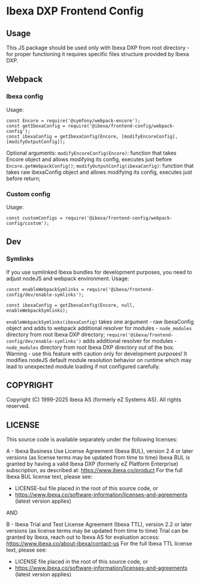 # Ibexa DXP Frontend Config

## Usage
This JS package should be used only with Ibexa DXP from root directory - for proper functioning it requires specific files structure provided by Ibexa DXP.

## Webpack
### Ibexa config
Usage:
```
const Encore = require('@symfony/webpack-encore');
const getIbexaConfig = require('@ibexa/frontend-config/webpack-config');
const ibexaConfig = getIbexaConfig(Encore, [modifyEncoreConfig], [modifyOutputConfig]);
```
Optional arguments:
`modifyEncoreConfig(Encore)`: function that takes Encore object and allows modifying its config, executes just before `Encore.getWebpackConfig()`;
`modifyOutputConfig(ibexaConfig)`: function that takes raw ibexaConfig object and allows modifying its config, executes just before return;

### Custom config
Usage:
```
const customConfigs = require('@ibexa/frontend-config/webpack-config/custom');
```

## Dev
### Symlinks
If you use symlinked Ibexa bundles for development purposes, you need to adjust nodeJS and webpack environment.
Usage:
```
const enableWebpackSymlinks = require('@ibexa/frontend-config/dev/enable-symlinks');

const ibexaConfig = getIbexaConfig(Encore, null, enableWebpackSymlinks);
```
`enableWebpackSymlinks(ibexaConfig)` takes one argument - raw ibexaConfig object and adds to webpack additional resolver for modules - `node_modules` directory from root Ibexa DXP directory;
`require('@ibexa/frontend-config/dev/enable-symlinks')` adds additional resolver for modules - `node_modules` directory from root Ibexa DXP directory out of the box.
Warning - use this feature with caution only for development purposes! It modifies nodeJS default module resolution behavior on runtime which may lead to unexpected module loading if not configured carefully.

## COPYRIGHT
Copyright (C) 1999-2025 Ibexa AS (formerly eZ Systems AS). All rights reserved.

## LICENSE
This source code is available separately under the following licenses:

A - Ibexa Business Use License Agreement (Ibexa BUL),
version 2.4 or later versions (as license terms may be updated from time to time)
Ibexa BUL is granted by having a valid Ibexa DXP (formerly eZ Platform Enterprise) subscription,
as described at: https://www.ibexa.co/product
For the full Ibexa BUL license text, please see:
- LICENSE-bul file placed in the root of this source code, or
- https://www.ibexa.co/software-information/licenses-and-agreements (latest version applies)

AND

B - Ibexa Trial and Test License Agreement (Ibexa TTL),
version 2.2 or later versions (as license terms may be updated from time to time)
Trial can be granted by Ibexa, reach out to Ibexa AS for evaluation access: https://www.ibexa.co/about-ibexa/contact-us
For the full Ibexa TTL license text, please see:
- LICENSE file placed in the root of this source code, or
- https://www.ibexa.co/software-information/licenses-and-agreements (latest version applies)
